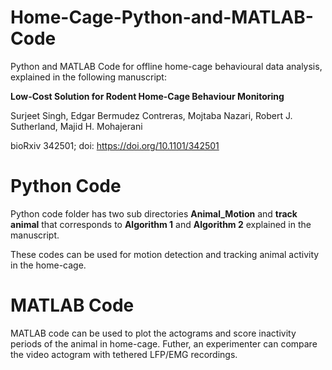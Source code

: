 # Home-Cage-Python-and-MATLAB-Code
Python and MATLAB Code for offline home-cage behavioural data analysis, explained in the following manuscript:

**Low-Cost Solution for Rodent Home-Cage Behaviour Monitoring**

Surjeet Singh, Edgar Bermudez Contreras, Mojtaba Nazari, Robert J. Sutherland, Majid H. Mohajerani

bioRxiv 342501; doi: https://doi.org/10.1101/342501

# Python Code
Python code folder has two sub directories **Animal_Motion** and **track animal** that corresponds to **Algorithm 1** and **Algorithm 2** explained in the manuscript.

These codes can be used for motion detection and tracking animal activity in the home-cage.

# MATLAB Code
MATLAB code can be used to plot the actograms and score inactivity periods of the animal in home-cage. Futher, an experimenter can compare the video actogram with tethered LFP/EMG recordings.
